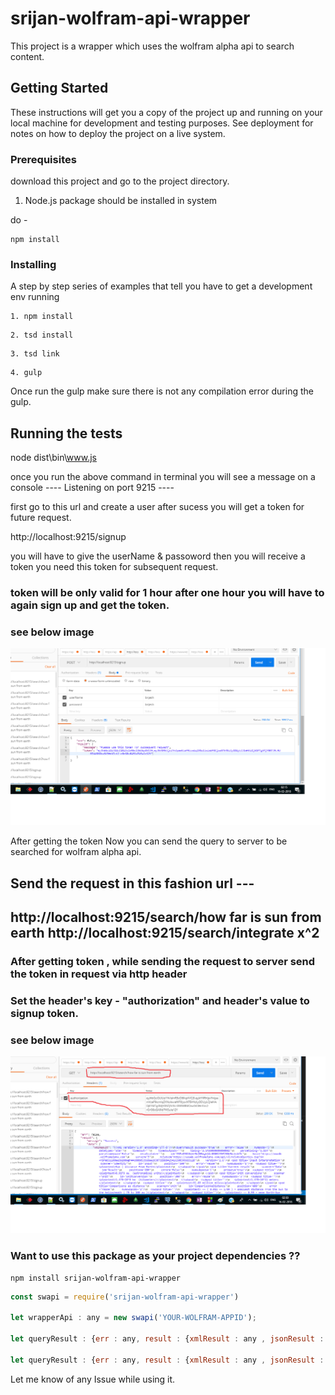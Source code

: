 # srijan-wolfram-api-wrapper

This project is a wrapper which uses the wolfram alpha api to search content.

## Getting Started

These instructions will get you a copy of the project up and running on your local machine for development and testing purposes. See deployment for notes on how to deploy the project on a live system.

### Prerequisites

download this project and go to the project directory.

1. Node.js package should be installed in system

do - 
```
npm install
```

### Installing

A step by step series of examples that tell you have to get a development env running


```
1. npm install
```
```
2. tsd install
```
```
3. tsd link
```
```
4. gulp
```
Once run the gulp make sure there is not any compilation error during the gulp.

## Running the tests

node dist\bin\www.js

once you run the above command in terminal you will see a message on a console ---- Listening on port 9215 ----

first go to this url and create a user after sucess you will get a token for future request.

http://localhost:9215/signup 

you will have to give the userName & passoword then you will receive a token you need this token 
for subsequent request.

### token will be only valid for 1 hour after one hour you will have to again sign up and get the token.


### see below image

![alt text](https://github.com/Brijesh20126025/srijan-wolfram-api-wrapper/blob/master/images/signup.png)

After getting the token Now you can send the query to server to be searched for wolfram alpha api.

Send the request in this fashion url --- 
--------------------------------------------------------------
http://localhost:9215/search/how far is sun from earth
http://localhost:9215/search/integrate x^2
--------------------------------------------------------------


### After getting token , while sending the request to server send the token in request via http header
### Set the header's key - "authorization" and header's value to signup token.
### see below image

![alt text](https://github.com/Brijesh20126025/srijan-wolfram-api-wrapper/blob/master/images/query.png)


### Want to use this package as your project dependencies ??

```
npm install srijan-wolfram-api-wrapper
```

```javascript
const swapi = require('srijan-wolfram-api-wrapper')

let wrapperApi : any = new swapi('YOUR-WOLFRAM-APPID');

let queryResult : {err : any, result : {xmlResult : any , jsonResult : any}} = await wrapperApi.query('integrate x^2');

let queryResult : {err : any, result : {xmlResult : any , jsonResult : any}} = await wrapperApi.query('How far is sun from earth');

```

Let me know of any Issue while using it.




